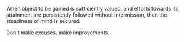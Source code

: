 When object to be gained is sufficiently valued, 
and efforts towards its attainment are persistently 
followed without intermission, then the steadiness of mind is secured.

Don't make excuses, make improvements.
